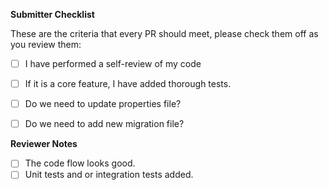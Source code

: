 <!-- 🎉🎉🎉 Thank you for the PR!!! 🎉🎉🎉 -->


**Submitter Checklist**

These are the criteria that every PR should meet, please check them off as you
review them:

- [ ] I have performed a self-review of my code
- [ ] If it is a core feature, I have added thorough tests.
- [ ] Do we need to update properties file?
- [ ] Do we need to add new migration file?


**Reviewer Notes**

- [ ] The code flow looks good. 
- [ ] Unit tests and or integration tests added.
